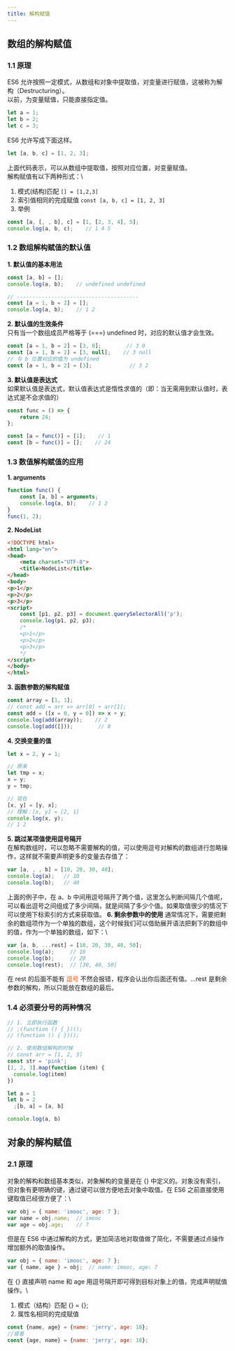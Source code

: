 ```yaml
---
title: 解构赋值
---
```

## 数组的解构赋值
### 1.1 原理
ES6 允许按照一定模式，从数组和对象中提取值，对变量进行赋值，这被称为解构（Destructuring）。\
以前，为变量赋值，只能直接指定值。
```js
let a = 1;
let b = 2;
let c = 3;
```
ES6 允许写成下面这样。
```js
let [a, b, c] = [1, 2, 3];
```
上面代码表示，可以从数组中提取值，按照对应位置，对变量赋值。\
解构赋值有以下两种形式：\
1. 模式(结构)匹配 `[] = [1,2,3]`
2. 索引值相同的完成赋值 `const [a, b, c] = [1, 2, 3]`
3. 举例
```js
const [a, [, , b], c] = [1, [2, 3, 4], 5];
console.log(a, b, c);    // 1 4 5
```
### 1.2 数组解构赋值的默认值
**1. 默认值的基本用法**
```js
const [a, b] = [];
console.log(a, b);    // undefined undefined

// ---------------------------------------
const [a = 1, b = 2] = [];
console.log(a, b);    // 1 2
```
**2. 默认值的生效条件**\
只有当一个数组成员严格等于 (===) undefined 时，对应的默认值才会生效。
```js
const [a = 1, b = 2] = [3, 0];        // 3 0
const [a = 1, b = 2] = [3, null];    // 3 null
// 与 b 位置对应的值为 undefined
const [a = 1, b = 2] = [3];            // 3 2
```
**3. 默认值是表达式**\
如果默认值是表达式，默认值表达式是惰性求值的（即：当无需用到默认值时，表达式是不会求值的）
```js
const func = () => {
    return 24;
};

const [a = func()] = [1];    // 1
const [b = func()] = [];    // 24
```
### 1.3 数值解构赋值的应用
**1. arguments**
```js
function func() {
    const [a, b] = arguments;
    console.log(a, b);    // 1 2
}
func(1, 2);
```
**2. NodeList**
```html
<!DOCTYPE html>
<html lang="en">
<head>
    <meta charset="UTF-8">
    <title>NodeList</title>
</head>
<body>
<p>1</p>
<p>2</p>
<p>3</p>
<script>
    const [p1, p2, p3] = document.querySelectorAll('p');
    console.log(p1, p2, p3);
    /*
    <p>1</p>
    <p>2</p>
    <p>3</p>
    */
</script>
</body>
</html>
```
**3. 函数参数的解构赋值**
```js
const array = [1, 1];
// const add = arr => arr[0] + arr[1];
const add = ([x = 0, y = 0]) => x + y;
console.log(add(array));    // 2
console.log(add([]));        // 0
```
**4. 交换变量的值**
```js
let x = 2, y = 1;

// 原来
let tmp = x;
x = y;
y = tmp;

// 现在
[x, y] = [y, x];
// 理解：[x, y] = [2, 1]
console.log(x, y);
// 1 2
```
**5. 跳过某项值使用逗号隔开**\
在解构数组时，可以忽略不需要解构的值，可以使用逗号对解构的数组进行忽略操作，这样就不需要声明更多的变量去存值了：
```js
var [a, , , b] = [10, 20, 30, 40];
console.log(a);   // 10
console.log(b);   // 40
```
上面的例子中，在 a、b 中间用逗号隔开了两个值，这里怎么判断间隔几个值呢，可以看出逗号之间组成了多少间隔，就是间隔了多少个值。如果取值很少的情况下可以使用下标索引的方式来获取值。
**6. 剩余参数中的使用**
通常情况下，需要把剩余的数组项作为一个单独的数组，这个时候我们可以借助展开语法把剩下的数组中的值，作为一个单独的数组，如下：\
```js
var [a, b, ...rest] = [10, 20, 30, 40, 50];
console.log(a);     // 10
console.log(b);     // 20
console.log(rest);  // [30, 40, 50]
```
在 rest 的后面不能有 <font color='#ff4500'>逗号</font> 不然会报错，程序会认出你后面还有值。...rest 是剩余参数的解构，所以只能放在数组的最后。
### 1.4 必须要分号的两种情况
```js
// 1. 立即执行函数
// ;(function () { })();
// (function () { })();

// 2. 使用数组解构的时候
// const arr = [1, 2, 3]
const str = 'pink';
[1, 2, 3].map(function (item) {
  console.log(item)
})

let a = 1
let b = 2
  ;[b, a] = [a, b]

console.log(a, b)
```
## 对象的解构赋值
### 2.1 原理
对象的解构和数组基本类似，对象解构的变量是在 {} 中定义的。对象没有索引，但对象有更明确的键，通过键可以很方便地去对象中取值。在 ES6 之前直接使用键取值已经很方便了：\
```js
var obj = { name: 'imooc', age: 7 };
var name = obj.name;  // imooc
var age = obj.age;    // 7
```
但是在 ES6 中通过解构的方式，更加简洁地对取值做了简化，不需要通过点操作增加额外的取值操作。
```js
var obj = { name: 'imooc', age: 7 };
var { name, age } = obj;  // name: imooc, age: 7
```
在 {} 直接声明 name 和 age 用逗号隔开即可得到目标对象上的值，完成声明赋值操作。\
1. 模式（结构）匹配 {} = {};
2. 属性名相同的完成赋值 
```js
const {name, age} = {name: 'jerry', age: 18};
//或者
const {age, name} = {name: 'jerry', age: 18};
```
 